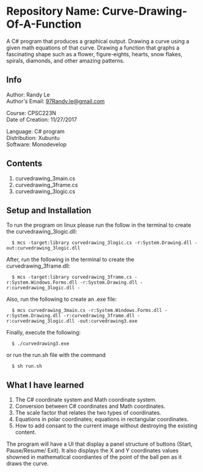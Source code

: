 # Repository Name: Curve-Drawing-Of-A-Function
A C# program that produces a graphical output. Drawing a curve using a given math
equations of that curve. Drawing a function that graphs a fascinating shape such as a
flower, figure-eights, hearts, snow flakes, spirals, diamonds, and other amazing patterns.
## Info
Author: Randy Le <br>
Author's Email: 97Randy.le@gmail.com <br>

Course: CPSC223N <br>
Date of Creation: 11/27/2017 <br>

Language: C# program <br>
Distribution: Xubuntu <br>
Software: Monodevelop <br>
## Contents
1. curvedrawing_3main.cs <br>
2. curvedrawing_3frame.cs <br>
3. curvedrawing_3logic.cs <br>
## Setup and Installation
To run the program on linux please run the follow in the terminal to create the curvedrawing_3logic.dll:
```
  $ mcs -target:library curvedrawing_3logic.cs -r:System.Drawing.dll -out:curvedrawing_3logic.dll
```
After, run the following in the terminal to create the curvedrawing_3frame.dll:
```
  $ mcs -target:library curvedrawing_3frame.cs -r:System.Windows.Forms.dll -r:System.Drawing.dll -r:curvedrawing_3logic.dll -
```
Also, run the following to create an .exe file:
```
  $ mcs curvedrawing_3main.cs -r:System.Windows.Forms.dll -r:System.Drawing.dll -r:curvedrawing_3frame.dll -r:curvedrawing_3logic.dll -out:curvedrawing3.exe
```
Finally, execute the following:
```
  $ ./curvedrawing3.exe
```
or run the run.sh file with the command
```
  $ sh run.sh
```

## What I have learned
1. The C# coordinate system and Math coordinate system.
2. Conversion between C# coordinates and Math coordinates.
3. The scale factor that relates the two types of coordinates.
4. Equations in polar coordinates; equations in rectangular coordinates.
5. How to add consant to the current image without destroying the existing content.

The program will have a UI that display a panel structure of buttons (Start, Pause/Resume/ Exit).
It also displays the X and Y coordinates values showned in mathematical coordiantes of the point
of the ball pen as it draws the curve.
